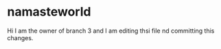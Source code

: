 # namasteworld

Hi I am the owner of branch 3 and I am editing thsi file nd committing this changes.
